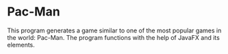 # Pac-Man
This program generates a game similar to one of the most popular games in the world: Pac-Man. The program functions with the help of JavaFX and its elements.
